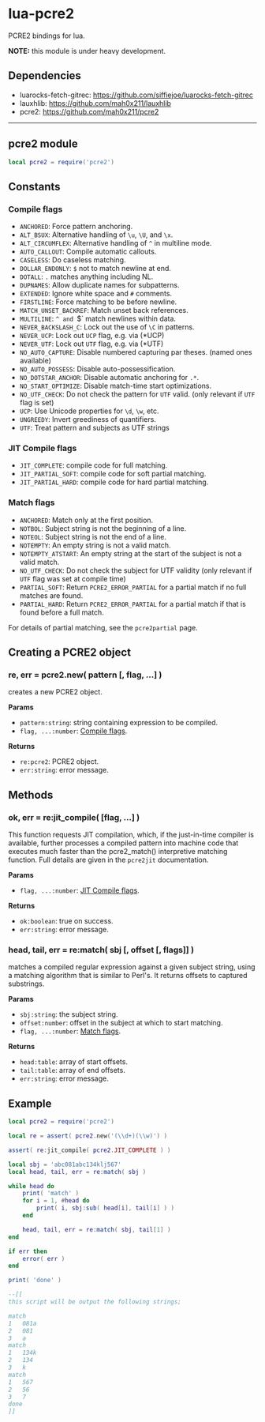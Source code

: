 # lua-pcre2

PCRE2 bindings for lua.

**NOTE:** this module is under heavy development.


## Dependencies

- luarocks-fetch-gitrec: <https://github.com/siffiejoe/luarocks-fetch-gitrec>
- lauxhlib: <https://github.com/mah0x211/lauxhlib>
- pcre2: <https://github.com/mah0x211/pcre2>

---

## pcre2 module

```lua
local pcre2 = require('pcre2')
```


## Constants


### Compile flags

- `ANCHORED`: Force pattern anchoring.
- `ALT_BSUX`: Alternative handling of `\u`, `\U`, and `\x`.
- `ALT_CIRCUMFLEX`: Alternative handling of `^` in multiline mode.
- `AUTO_CALLOUT`: Compile automatic callouts.
- `CASELESS`: Do caseless matching.
- `DOLLAR_ENDONLY`: `$` not to match newline at end.
- `DOTALL`: `.` matches anything including NL.
- `DUPNAMES`: Allow duplicate names for subpatterns.
- `EXTENDED`: Ignore white space and `#` comments.
- `FIRSTLINE`: Force matching to be before newline.
- `MATCH_UNSET_BACKREF`: Match unset back references.
- `MULTILINE`: `^ and `$` match newlines within data.
- `NEVER_BACKSLASH_C`: Lock out the use of `\C` in patterns.
- `NEVER_UCP`: Lock out `UCP` flag, e.g. via (*UCP)
- `NEVER_UTF`: Lock out `UTF` flag, e.g. via (*UTF)
- `NO_AUTO_CAPTURE`: Disable numbered capturing par theses. (named ones available)
- `NO_AUTO_POSSESS`: Disable auto-possessification.
- `NO_DOTSTAR_ANCHOR`: Disable automatic anchoring for `.*`.
- `NO_START_OPTIMIZE`: Disable match-time start optimizations.
- `NO_UTF_CHECK`: Do not check the pattern for `UTF` valid. (only relevant if `UTF` flag is set)
- `UCP`: Use Unicode properties for `\d`, `\w`, etc.
- `UNGREEDY`: Invert greediness of quantifiers.
- `UTF`: Treat pattern and subjects as UTF strings


### JIT Compile flags

- `JIT_COMPLETE`: compile code for full matching.
- `JIT_PARTIAL_SOFT`: compile code for soft partial matching.
- `JIT_PARTIAL_HARD`: compile code for hard partial matching.


### Match flags

- `ANCHORED`: Match only at the first position.
- `NOTBOL`: Subject string is not the beginning of a line.
- `NOTEOL`: Subject string is not the end of a line.
- `NOTEMPTY`: An empty string is not a valid match.
- `NOTEMPTY_ATSTART`: An empty string at the start of the subject is not a valid match.
- `NO_UTF_CHECK`: Do not check the subject for UTF validity (only relevant if `UTF` flag was set at compile time)
- `PARTIAL_SOFT`: Return `PCRE2_ERROR_PARTIAL` for a partial match if no full matches are found.
- `PARTIAL_HARD`: Return `PCRE2_ERROR_PARTIAL` for a partial match if that is found before a full match.

For details of partial matching, see the `pcre2partial` page.


## Creating a PCRE2 object

### re, err = pcre2.new( pattern [, flag, ...] )

creates a new PCRE2 object.

**Params**

- `pattern:string`: string containing expression to be compiled.
- `flag, ...:number`: [Compile flags](#compile-flags).

**Returns**

- `re:pcre2`: PCRE2 object.
- `err:string`: error message.


## Methods

### ok, err = re:jit_compile( [flag, ...] )

This function requests JIT compilation, which, if the just-in-time compiler is available, further processes a compiled pattern into machine code that executes much faster than the pcre2_match() interpretive matching function. Full details are given in the `pcre2jit` documentation.

**Params**

- `flag, ...:number`: [JIT Compile flags](#jit-compile-flags).

**Returns**

- `ok:boolean`: true on success.
- `err:string`: error message.


### head, tail, err = re:match( sbj [, offset [, flags]] )

matches a compiled regular expression against a given subject string, using a matching algorithm that is similar to Perl's. It returns offsets to captured substrings.

**Params**

- `sbj:string`: the subject string.
- `offset:number`: offset in the subject at which to start matching.
- `flag, ...:number`: [Match flags](#match-flags).

**Returns**

- `head:table`: array of start offsets.
- `tail:table`: array of end offsets.
- `err:string`: error message.


## Example

```lua
local pcre2 = require('pcre2')

local re = assert( pcre2.new('(\\d+)(\\w)') )

assert( re:jit_compile( pcre2.JIT_COMPLETE ) )

local sbj = 'abc081abc134klj567'
local head, tail, err = re:match( sbj )

while head do
    print( 'match' )
    for i = 1, #head do
        print( i, sbj:sub( head[i], tail[i] ) )
    end

    head, tail, err = re:match( sbj, tail[1] )
end

if err then
    error( err )
end

print( 'done' )

--[[
this script will be output the following strings;

match
1	081a
2	081
3	a
match
1	134k
2	134
3	k
match
1	567
2	56
3	7
done
]]
```
